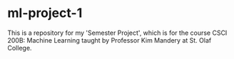 # ml-project-1

This is a repository for my 'Semester Project', which is for the course CSCI 200B: Machine Learning taught by Professor Kim Mandery at St. Olaf College.
